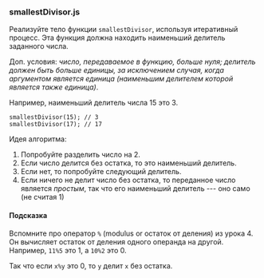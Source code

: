 ### smallestDivisor.js

Реализуйте тело функции `smallestDivisor`, используя итеративный процесс. Эта функция должна находить наименьший делитель заданного числа.

Доп. условия: *число, передаваемое в функцию, больше нуля; делитель должен быть больше единицы, за исключением случая, когда аргументом является единица (наименьшим делителем которой является также единица)*.

Например, наименьший делитель числа 15 это 3.

```
smallestDivisor(15); // 3
smallestDivisor(17); // 17

```

Идея алгоритма:

1.  Попробуйте разделить число на 2.
2.  Если число делится без остатка, то это наименьший делитель.
3.  Если нет, то попробуйте следующий делитель.
4.  Если ничего не делит число без остатка, то переданное число является *простым*, так что его наименьший делитель --- оно само (не считая 1)

#### Подсказка

Вспомните про оператор `%` (modulus or остаток от деления) из урока 4. Он вычисляет остаток от деления одного операнда на другой. Например, `11%5` это 1, а `10%2` это 0.

Так что если `x%y` это 0, то `y` делит `x` без остатка.